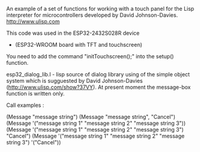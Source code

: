 An example of a set of functions for working with a touch panel
for the Lisp interpreter for microcontrollers developed
by David Johnson-Davies. http://www.ulisp.com

This code was used in the ESP32-2432S028R device
- (ESP32-WROOM board with TFT and touchscreen)

You need to add the command "initTouchscreen();" into the setup() function.

esp32_dialog_lib.l   - lisp source of dialog library using of the simple object system which is sugguested by David Johnson-Davies (http://www.ulisp.com/show?37VY). At present moment the message-box function is written only.

Call examples :

(Message "message string")
(Message "message string", "Cancel")
(Message '("message string 1" "message string 2" "message string 3"))
(Message '("message string 1" "message string 2" "message string 3") "Cancel")
(Message '("message string 1" "message string 2" "message string 3") '("Cancel"))

